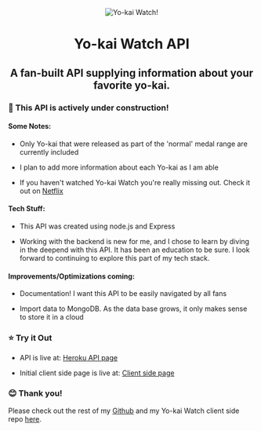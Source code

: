 <div align="center"><img src="https://images-na.ssl-images-amazon.com/images/I/61l4HqLFdLL._AC_.jpg" alt="Yo-kai Watch!" align="center"></div>

<h1 align="center">Yo-kai Watch API</h1>
<h2 align="center">A fan-built API supplying information about your favorite yo-kai.</h3>



### :construction: This API is actively under construction! ###

#### Some Notes:

- Only Yo-kai that were released as part of the 'normal' medal range are currently included

- I plan to add more information about each Yo-kai as I am able

- If you haven't watched Yo-kai Watch you're really missing out. Check it out on [Netflix](https://www.netflix.com/title/80106136)

#### Tech Stuff:

- This API was created using node.js and Express

- Working with the backend is new for me, and I chose to learn by diving in the deepend with this API. It has been an education to be sure. I look forward to continuing to explore this part of my tech stack.

#### Improvements/Optimizations coming:

- Documentation! I want this API to be easily navigated by all fans

- Import data to MongoDB. As the data base grows, it only makes sense to store it in a cloud


### :star: Try it Out

- API is live at: [Heroku API page](https://yokai-api.herokuapp.com/)

- Initial client side page is live at: [Client side page](https://yokaiapi.netlify.app/)

### :blush: Thank you!

Please check out the rest of my [Github](https://github.com/barbaralaw) and my Yo-kai Watch client side repo [here](https://github.com/barbaralaw/clientYokai).
